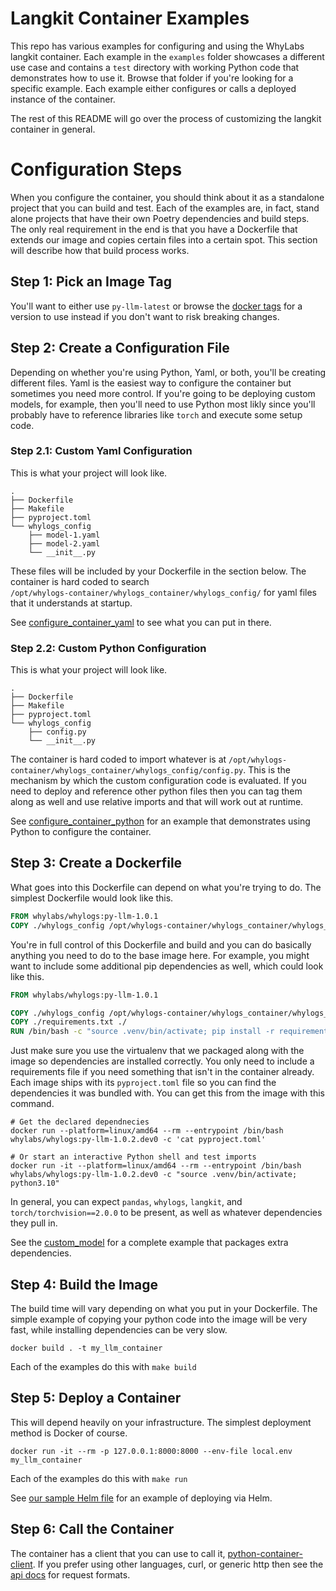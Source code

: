 # Langkit Container Examples

This repo has various examples for configuring and using the WhyLabs langkit container. Each example in the `examples` folder showcases a
different use case and contains a `test` directory with working Python code that demonstrates how to use it. Browse that folder if you're
looking for a specific example. Each example either configures or calls a deployed instance of the container.

The rest of this README will go over the process of customizing the langkit container in general.

# Configuration Steps

When you configure the container, you should think about it as a standalone project that you can build and test. Each of the examples are,
in fact, stand alone projects that have their own Poetry dependencies and build steps. The only real requirement in the end is that you have
a Dockerfile that extends our image and copies certain files into a certain spot. This section will describe how that build process works.

## Step 1: Pick an Image Tag

You'll want to either use `py-llm-latest` or browse the [docker tags][docker_tags] for a version to use instead if you don't want to risk
breaking changes.

## Step 2: Create a Configuration File

Depending on whether you're using Python, Yaml, or both, you'll be creating different files. Yaml is the easiest way to configure the
container but sometimes you need more control. If you're going to be deploying custom models, for example, then you'll need to use Python
most likly since you'll probably have to reference libraries like `torch` and execute some setup code.

### Step 2.1: Custom Yaml Configuration

This is what your project will look like.

```
.
├── Dockerfile
├── Makefile
├── pyproject.toml
└── whylogs_config
    ├── model-1.yaml
    ├── model-2.yaml
    └── __init__.py
```

These files will be included by your Dockerfile in the section below. The container is hard coded to search  
`/opt/whylogs-container/whylogs_container/whylogs_config/` for yaml files that it understands at startup.

See [configure_container_yaml][configure_container_yaml] to see what you can put in there.

### Step 2.2: Custom Python Configuration

This is what your project will look like.

```
.
├── Dockerfile
├── Makefile
├── pyproject.toml
└── whylogs_config
    ├── config.py
    └── __init__.py
```

The container is hard coded to import whatever is at `/opt/whylogs-container/whylogs_container/whylogs_config/config.py`. This is the
mechanism by which the custom configuration code is evaluated. If you need to deploy and reference other python files then you can tag them
along as well and use relative imports and that will work out at runtime.

See [configure_container_python][configure_container_python] for an example that demonstrates using Python to configure the container.

## Step 3: Create a Dockerfile

What goes into this Dockerfile can depend on what you're trying to do. The simplest Dockerfile would look like this.

```Dockerfile
FROM whylabs/whylogs:py-llm-1.0.1
COPY ./whylogs_config /opt/whylogs-container/whylogs_container/whylogs_config/
```

You're in full control of this Dockerfile and build and you can do basically anything you need to do to the base image here. For example,
you might want to include some additional pip dependencies as well, which could look like this.

```Dockerfile
FROM whylabs/whylogs:py-llm-1.0.1

COPY ./whylogs_config /opt/whylogs-container/whylogs_container/whylogs_config/
COPY ./requirements.txt ./
RUN /bin/bash -c "source .venv/bin/activate; pip install -r requirements.txt"
```

Just make sure you use the virtualenv that we packaged along with the image so dependencies are installed correctly. You only need to
include a requirements file if you need something that isn't in the container already. Each image ships with its `pyproject.toml` file so
you can find the dependencies it was bundled with. You can get this from the image with this command.

```
# Get the declared dependnecies
docker run --platform=linux/amd64 --rm --entrypoint /bin/bash whylabs/whylogs:py-llm-1.0.2.dev0 -c 'cat pyproject.toml'

# Or start an interactive Python shell and test imports
docker run -it --platform=linux/amd64 --rm --entrypoint /bin/bash whylabs/whylogs:py-llm-1.0.2.dev0 -c "source .venv/bin/activate; python3.10"
```

In general, you can expect `pandas`, `whylogs`, `langkit`, and `torch/torchvision==2.0.0` to be present, as well as whatever dependencies
they pull in.

See the [custom_model][custom_model] for a complete example that packages extra dependencies.

## Step 4: Build the Image

The build time will vary depending on what you put in your Dockerfile. The simple example of copying your python code into the image will be
very fast, while installing dependencies can be very slow.

```
docker build . -t my_llm_container
```

Each of the examples do this with `make build`

## Step 5: Deploy a Container

This will depend heavily on your infrastructure. The simplest deployment method is Docker of course.

```
docker run -it --rm -p 127.0.0.1:8000:8000 --env-file local.env my_llm_container
```

Each of the examples do this with `make run`

See [our sample Helm file][helm_llm_file] for an example of deploying via Helm.

## Step 6: Call the Container

The container has a client that you can use to call it, [python-container-client][python-container-client]. If you prefer using other
languages, curl, or generic http then see the [api docs][api_docs] for request formats.

<!-- Links -->

[configure_container_python]: https://github.com/whylabs/langkit-container-examples/tree/master/examples/configure_container_python
[configure_container_yaml]: https://github.com/whylabs/langkit-container-examples/tree/master/examples/configure_container_yaml
[docker_tags]: https://hub.docker.com/repository/docker/whylabs/whylogs/tags?page=1&ordering=last_updated&name=llm
[python-container-client]: https://pypi.org/project/whylogs-container-client/
[custom_model]: https://github.com/whylabs/langkit-container-examples/tree/master/examples/custom_model
[helm_repo]: https://github.com/whylabs/charts
[helm_llm_file]: https://github.com/whylabs/charts/tree/mainline/charts/langkit
[api_docs]: https://whylabs.github.io/langkit-container-examples/api.html
